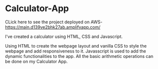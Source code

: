 # Calculator-App

CLick here to see the project deployed on AWS- https://main.d139ve2bhk27ab.amplifyapp.com/

I've created a calculator using HTML, CSS and Javascript.

Using HTML to create the webpage layout and vanilla CSS to style the webpage and add responsiveness to it. Javasscript is used to add the dynamic functionalities to the app. All the basic arithmetic operations can be done on my Calculator App.
